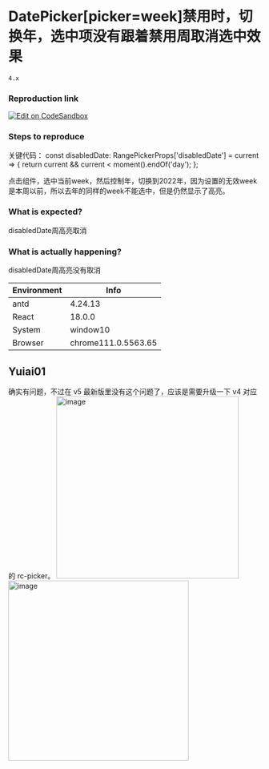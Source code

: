 # DatePicker[picker=week]禁用时，切换年，选中项没有跟着禁用周取消选中效果

`4.x`

### Reproduction link

[![Edit on CodeSandbox](https://codesandbox.io/static/img/play-codesandbox.svg)](https://codesandbox.io/s/bu-ke-xuan-ze-ri-qi-he-shi-jian-antd-4-24-13-forked-ypyfnv?file=/demo.tsx)

### Steps to reproduce

关键代码：<DatePicker picker="week" disabledDate={disabledDate} />
const disabledDate: RangePickerProps['disabledDate'] = current => {
return current && current < moment().endOf('day');
};

点击组件，选中当前week，然后控制年，切换到2022年，因为设置的无效week是本周以前，所以去年的同样的week不能选中，但是仍然显示了高亮。

### What is expected?

disabledDate周高亮取消

### What is actually happening?

disabledDate周高亮没有取消

| Environment | Info                |
| ----------- | ------------------- |
| antd        | 4.24.13             |
| React       | 18.0.0              |
| System      | window10            |
| Browser     | chrome111.0.5563.65 |

<!-- generated by ant-design-issue-helper. DO NOT REMOVE -->

## Yuiai01

确实有问题，不过在 v5 最新版里没有这个问题了，应该是需要升级一下 v4 对应的 rc-picker。
<img width="364" alt="image" src="https://github.com/ant-design/ant-design/assets/112228030/4c5bd26b-da47-426b-a1d1-ea3bc73af818">
<img width="360" alt="image" src="https://github.com/ant-design/ant-design/assets/112228030/bf5385a3-404d-4f26-906d-93d447d485f5">
